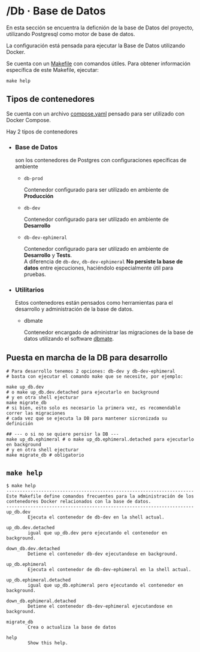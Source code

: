 # /Db · Base de Datos
En esta sección se encuentra la deficnión de la base de Datos del proyecto,
utilizando Postgresql como motor de base de datos.

La configuración está pensada para ejecutar la Base de Datos utilizando Docker.

Se cuenta con un [Makefile](./Makefile) con comandos útiles. Para obtener información específica de
este Makefile, ejecutar:
```shell
make help
```

## Tipos de contenedores

Se cuenta con un archivo [compose.yaml](./compose.yaml) pensado para ser utilizado con Docker Compose.

Hay 2 tipos de contenedores

- ### Base de Datos

    son los contenedores de Postgres con configuraciones epecíficas de ambiente

    - `db-prod`

        Contenedor configurado para ser utilizado en ambiente de **Producción**

    - `db-dev`

        Contenedor configurado para ser utilizado en ambiente de **Desarrollo**

    - `db-dev-ephimeral`

        Contenedor configurado para ser utilizado en ambiente de **Desarrollo** y **Tests**. <br>
        A diferencia de `db-dev`, `db-dev-ephimeral` **No persiste la base de datos**
        entre ejecuciones, haciéndolo especialmente útil para pruebas.


- ### Utilitarios

    Estos contenedores están pensados como herramientas para el desarrollo y administración de la base de datos.

    - dbmate

        Contenedor encargado de administrar las migraciones de la base de datos utilizando el
        software [dbmate](https://github.com/amacneil/dbmate?tab=readme-ov-file).



## Puesta en marcha de la DB para desarrollo

```shell
# Para desarrollo tenemos 2 opciones: db-dev y db-dev-ephimeral
# basta con ejecutar el comando make que se necesite, por ejemplo:

make up_db.dev
# o make up_db.dev.detached para ejecutarlo en background
# y en otra shell ejecturar
make migrate_db
# si bien, esto solo es necesario la primera vez, es recomendable correr las migraciones
# cada vez que se ejecuta la DB para mantener sicronizada su definición

## --- o si no se quiere persisr la DB ---
make up_db.ephimeral # o make up_db.ephimeral.detached para ejecutarlo en background
# y en otra shell ejecturar
make migrate_db # obligatorio

```
## `make help`
```
$ make help
----------------------------------------------------------------------
Este Makefile define comandos frecuentes para la administración de los
contenedores Docker relacionados con la base de datos.
----------------------------------------------------------------------
up_db.dev
        Ejecuta el contenedor de db-dev en la shell actual.

up_db.dev.detached
        igual que up_db.dev pero ejecutando el contenedor en background.

down_db.dev.detached
        Detiene el contenedor db-dev ejecutandose en background.

up_db.ephimeral
        Ejecuta el contenedor de db-dev-ephimeral en la shell actual.

up_db.ephimeral.detached
        igual que up_db.ephimeral pero ejecutando el contenedor en background.

down_db.ephimeral.detached
        Detiene el contenedor db-dev-ephimeral ejecutandose en background.

migrate_db
        Crea o actualiza la base de datos

help
        Show this help.
```
